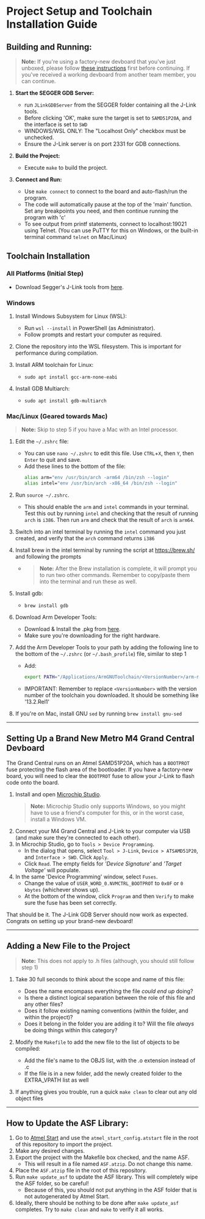 # Project Setup and Toolchain Installation Guide

## Building and Running:

> **Note:** If you're using a factory-new devboard that you've just unboxed, please follow [these instructions](#setting-up-a-brand-new-metro-m4-grand-central-devboard) first before continuing. If you've received a working devboard from another team member, you can continue.

1. **Start the SEGGER GDB Server:**

   - run `JLinkGDBServer` from the SEGGER folder containing all the J-Link tools.
   - Before clicking 'OK', make sure the target is set to `SAMD51P20A`, and the interface is set to `SWD`
   - WINDOWS/WSL ONLY: The "Localhost Only" checkbox must be unchecked.
   - Ensure the J-Link server is on port 2331 for GDB connections.

2. **Build the Project:**

   - Execute `make` to build the project.

3. **Connect and Run:**
   - Use `make connect` to connect to the board and auto-flash/run the program.
   - The code will automatically pause at the top of the 'main' function. Set any breakpoints you need, and then continue running the program with 'c'
   - To see output from printf statements, connect to localhost:19021 using Telnet. (You can use PuTTY for this on Windows, or the built-in terminal command `telnet` on Mac/Linux)


## Toolchain Installation

### All Platforms (Initial Step)

- Download Segger's J-Link tools from [here](https://www.segger.com/downloads/jlink/).

### Windows

1. Install Windows Subsystem for Linux (WSL):

   - Run `wsl --install` in PowerShell (as Administrator).
   - Follow prompts and restart your computer as required.

2. Clone the repository into the WSL filesystem. This is important for performance during compilation.

3. Install ARM toolchain for Linux:

   - `sudo apt install gcc-arm-none-eabi`

4. Install GDB Multiarch:
   - `sudo apt install gdb-multiarch`

### Mac/Linux (Geared towards Mac)

> **Note:** Skip to step 5 if you have a Mac with an Intel processor.

1. Edit the `~/.zshrc` file:

   - You can use `nano ~/.zshrc` to edit this file. Use `CTRL`+`X`, then `Y`, then `Enter` to quit and save.
   - Add these lines to the bottom of the file:
     ```bash
     alias arm="env /usr/bin/arch -arm64 /bin/zsh --login"
     alias intel="env /usr/bin/arch -x86_64 /bin/zsh --login"
     ```

2. Run `source ~/.zshrc`.

   - This should enable the `arm` and `intel` commands in your terminal. Test this out by running `intel` and checking that the result of running `arch` is `i386`. Then run `arm` and check that the result of `arch` is `arm64`.

3. Switch into an intel terminal by running the `intel` command you just created, and verify that the `arch` command returns `i386`

4. Install brew in the intel terminal by running the script at https://brew.sh/ and following the prompts

   - > **Note:** After the Brew installation is complete, it will prompt you to run two other commands. Remember to copy/paste them into the terminal and run these as well.

5. Install gdb:

   - `brew install gdb`

6. Download Arm Developer Tools:

   - Download & Install the .pkg from [here](<https://developer.arm.com/downloads/-/arm-gnu-toolchain-downloads#:~:text=macOS%20(Apple%20silicon)%20hosted%20cross%20toolchains>).
   - Make sure you're downloading for the right hardware.

7. Add the Arm Developer Tools to your path by adding the following line to the bottom of the `~/.zshrc` (or `~/.bash_profile`) file, similar to step 1

   - Add:
     ```bash
     export PATH="/Applications/ArmGNUToolchain/<VersionNumber>/arm-none-eabi/bin/:$PATH"
     ```
   - IMPORTANT: Remember to replace `<VersionNumber>` with the version number of the toolchain you downloaded. It should be something like '13.2.Rel1'

8. If you're on Mac, install GNU `sed` by running `brew install gnu-sed`

---

## Setting Up a Brand New Metro M4 Grand Central Devboard

The Grand Central runs on an Atmel SAMD51P20A, which has a `BOOTPROT` fuse protecting the flash area of the bootloader. If you have a factory-new board, you will need to clear the `BOOTPROT` fuse to allow your J-Link to flash code onto the board.

1. Install and open [Microchip Studio](https://www.microchip.com/en-us/tools-resources/develop/microchip-studio).
   > **Note:** Microchip Studio only supports Windows, so you might have to use a friend's computer for this, or in the worst case, install a Windows VM.
2. Connect your M4 Grand Central and J-Link to your computer via USB (and make sure they're connected to each other).
3. In Microchip Studio, go to `Tools > Device Programming`.
   - In the dialog that opens, select `Tool > J-Link`, `Device > ATSAMD51P20`, and `Interface > SWD`. Click `Apply`.
   - Click `Read`. The empty fields for _'Device Signature'_ and _'Target Voltage'_ will populate.
4. In the same 'Device Programming' window, select `Fuses`.
   - Change the value of `USER_WORD_0.NVMCTRL_BOOTPROT` to `0x0F` or `0 kbytes` (whichever shows up).
   - At the bottom of the window, click `Program` and then `Verify` to make sure the fuse has been set correctly.

That should be it. The J-Link GDB Server should now work as expected. Congrats on setting up your brand-new devboard!

---

## Adding a New File to the Project

> **Note:** This does not apply to .h files (although, you should still follow step 1)

1. Take 30 full seconds to think about the scope and name of this file:

   - Does the name encompass everything the file _could end up_ doing?
   - Is there a distinct logical separation between the role of this file and any other files?
   - Does it follow existing naming conventions (within the folder, and within the project)?
   - Does it belong in the folder you are adding it to? Will the file _always_ be doing things within this category?

2. Modify the `Makefile` to add the new file to the list of objects to be compiled:

   - Add the file's name to the OBJS list, with the .o extension instead of .c
   - If the file is in a new folder, add the newly created folder to the EXTRA_VPATH list as well

3. If anything gives you trouble, run a quick `make clean` to clear out any old object files

---

## How to Update the ASF Library:

1. Go to [Atmel Start](https://start.atmel.com/) and use the `atmel_start_config.atstart` file in the root of this repository to import the project.
2. Make any desired changes.
3. Export the project with the Makefile box checked, and the name ASF.
   - This will result in a file named `ASF.atzip`. Do not change this name.
4. Place the `ASF.atzip` file in the root of this repository.
5. Run `make update_asf` to update the ASF library. This will completely wipe the ASF folder, so be careful!
   - Because of this, you should not put anything in the ASF folder that is not autogenerated by Atmel Start.
6. Ideally, there should be nothing to be done after `make update_asf` completes. Try to `make clean` and `make` to verify it all works.
